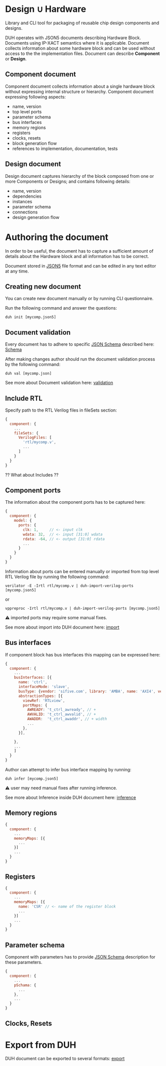 # Design ∪ Hardware

Library and CLI tool for packaging of reusable chip design components and designs.

DUH operates with JSON5 documents describing Hardware Block.
Documents using IP-XACT semantics where it is applicable.
Document collects information about some hardware block
and can be used without access to the the implementation files.
Document can describe **Component** or **Design**.

## Component document

Component document collects information about a single hardware block
without expressing internal structure or hierarchy.
Component document expressing following aspects:

  * name, version
  * top level ports
  * parameter schema
  * bus interfaces
  * memory regions
  * registers
  * clocks, resets
  * block generation flow
  * references to implementation, documentation, tests

## Design document

Design document captures hierarchy of the block composed from one or more
Components or Designs; and contains following details:

  * name, version
  * dependencies
  * instances
  * parameter schema
  * connections
  * design generation flow

# Authoring the document

In order to be useful, the document has to capture a sufficient amount
of details about the Hardware block and all information has to be correct.

Document stored in [JSON5](https://json5.org/) file format and can be edited
in any text editor at any time.

## Creating new document

You can create new document manually or by running CLI questionnaire.

Run the following command and answer the questions:

```
duh init [mycomp.json5]
```

## Document validation

Every document has to adhere to specific [JSON Schema](https://json-schema.org/) described here:
[Schema](https://github.com/sifive/duh/blob/master/lib/schema-component.js)

After making changes author should run the document validation process
by the following command:

```
duh val [mycomp.json]
```

See more about Document validation here: [validation](doc/validation.md)

## Include RTL

Specify path to the RTL Verilog files in fileSets section:

```js
{
  component: {
    ...
    fileSets: {
      VerilogFiles: [
        'rtl/mycomp.v',
        ...
      ]
    }
  }
}
```

?? What about Includes ??

## Component ports

The information about the component ports has to be captured here:

```js
{
  component: {
    model: {
      ports: {
        clk: 1,     // <- input clk
        wdata: 32,  // <- input [31:0] wdata
        rdata: -64, // <- output [31:0] rdata
        ...
      }
    }
  }
}

```

Information about ports can be entered manually or imported
from top level RTL Verilog file by running the following command:

```
verilator -E -Irtl rtl/mycomp.v | duh-import-verilog-ports [mycomp.json5]
```

or

```
vppreproc -Irtl rtl/mycomp.v | duh-import-verilog-ports [mycomp.json5]
```

:warning: imported ports may require some manual fixes.

See more about import into DUH document here: [import](doc/import.md)

## Bus interfaces

If component block has bus interfaces this mapping can be expressed here:

```js
{
  component: {
    ...
    busInterfaces: [{
      name: 'ctrl',
      interfaceMode: 'slave',
      busType: {vendor: 'sifive.com', library: 'AMBA', name: 'AXI4', version: 'r0p0_0'},
      abstractionTypes: [{
        viewRef: 'RTLview',
        portMaps: {
          AWREADY: 't_ctrl_awready', // +
          AWVALID: 't_ctrl_awvalid', // +
          AWADDR:  't_ctrl_awaddr', // + width
          ...
        },
      }],

    },
    ...
    ]
  }
}
```

Author can attempt to infer bus interface mapping by running:

```
duh infer [mycomp.json5]
```

:warning: user may need manual fixes after running inference.

See more about Inference inside DUH document here: [inference](doc/inference.md)

## Memory regions

```js
{
  component: {
    ...
    memoryMaps: [{
      ...
    }]
    ...      
  }
}

```

## Registers

```js
{
  component: {
    ...
    memoryMaps: [{
      name: 'CSR' // <- name of the register block
      ...
    }]
    ...
  }
}
```

## Parameter schema

Component with parameters has to provide [JSON Schema](https://json-schema.org/)
description for these parameters.

```js
{
  component: {
    ...
    pSchama: {
      ...
    },
    ...
  }
}

```

## Clocks, Resets

# Export from DUH

DUH document can be exported to several formats: [export](doc/export.md)
